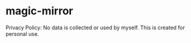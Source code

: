 # magic-mirror

Privacy Policy:
No data is collected or used by myself.
This is created for personal use.
